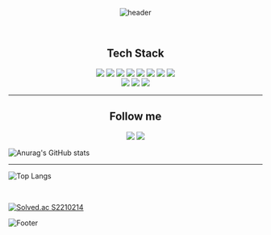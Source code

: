 <!--
### Hi there 👋
-->
<!--
**jiseok12/jiseok12** is a ✨ _special_ ✨ repository because its `README.md` (this file) appears on your GitHub profile.

Here are some ideas to get you started:

- 🔭 I’m currently working on ...
- 🌱 I’m currently learning ...
- 👯 I’m looking to collaborate on ...
- 🤔 I’m looking for help with ...
- 💬 Ask me about ...
- 📫 How to reach me: ...
- 😄 Pronouns: ...
- ⚡ Fun fact: ...
-->
<div align="center">
  
  ![header](https://capsule-render.vercel.app/api?type=slice&color=random&height=300&section=header&text=jiseok.Lee&fontSize=90)
  
</div>

<br>

<div align="center">
  <h2>Tech Stack</h2>
  <div>
    <img src="https://img.shields.io/badge/C-A8B9CC?style=flat-square&logo=C&logoColor=white"/>
    <img src="https://img.shields.io/badge/Python-3766AB?style=flat-square&logo=Python&logoColor=white"/>
    <img src="https://img.shields.io/badge/-C%23-000000?logo=Csharp&style=flat"/> 
    <img src="https://img.shields.io/badge/JavaScript-F7DF1E?style=flat-square&logo=JavaScript&logoColor=white"/> 
    <img src="https://img.shields.io/badge/PHP-777BB4?style=flat-square&logo=PHP&logoColor=white"/>
    <img src="https://img.shields.io/badge/css-1572B6?style=flat-square&logo=CSS3&logoColor=white"/> 
    <img src="https://img.shields.io/badge/arduino-00979D?style=flat-square&logo=Arduino&logoColor=white"/> 
    <img src="https://img.shields.io/badge/Raspberry_Pi-A22846?style=flat-square&logo=RaspberryPi&logoColor=white"/> <br>
    <img src="https://img.shields.io/badge/Linux-FCC624?style=flat-square&logo=Linux&logoColor=white"/> 
    <img src="https://img.shields.io/badge/Visual_Studio-5C2D91?style=flat-square&logo=VisualStudio&logoColor=white"/> 
    <img src="https://img.shields.io/badge/Visual_Studio_Code-5C2D91?style=flat-square&logo=VisualStudioCode&logoColor=white"/> 
  </div>
</div>

<hr>

<div align="center">
  <h2>Follow me</h2>
  <a href="https://www.instagram.com/ijiseog15/"><img src="https://img.shields.io/badge/Instagram-E4405F?style=flat-square&logo=Instagram&logoColor=white"/></a>
  <a href="mailto:leejiseok2006@gmail.com"><img src="https://img.shields.io/badge/Gmail-EA4335?style=flat-square&logo=Gmail&logoColor=white"/></a>
</div>

![Anurag's GitHub stats](https://github-readme-stats.vercel.app/api?username=jiseok12&show_icons=true&theme=cobalt)

<hr>
  
![Top Langs](https://github-readme-stats.vercel.app/api/top-langs/?username=jiseok12&layout=cobalt)

<br>
  
  [![Solved.ac S2210214](http://mazassumnida.wtf/api/v2/generate_badge?boj=S2210214)](https://solved.ac/S2210214)
  
  ![Footer](https://capsule-render.vercel.app/api?type=waving&color=auto&height=200&section=footer)
